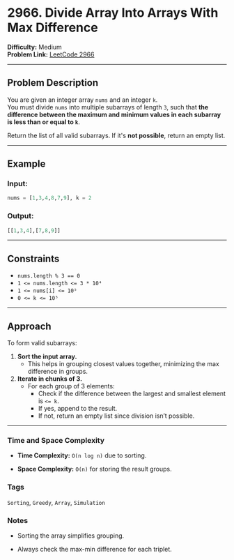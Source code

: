 # 2966. Divide Array Into Arrays With Max Difference

**Difficulty:** Medium  
**Problem Link:** [LeetCode 2966](https://leetcode.com/problems/divide-array-into-arrays-with-max-difference/)

---

## Problem Description

You are given an integer array `nums` and an integer `k`.  
You must divide `nums` into multiple subarrays of length `3`, such that **the difference between the maximum and minimum values in each subarray is less than or equal to `k`**.

Return the list of all valid subarrays. If it's **not possible**, return an empty list.

---

## Example

### Input:
```python
nums = [1,3,4,8,7,9], k = 2
```
### Output:
```python
[[1,3,4],[7,8,9]]
```
---

## Constraints

- `nums.length % 3 == 0`
- `1 <= nums.length <= 3 * 10⁴`
- `1 <= nums[i] <= 10⁵`
- `0 <= k <= 10⁵`

---

## Approach

To form valid subarrays:
1. **Sort the input array.**
   - This helps in grouping closest values together, minimizing the max difference in groups.
2. **Iterate in chunks of 3.**
   - For each group of 3 elements:
     - Check if the difference between the largest and smallest element is `<= k`.
     - If yes, append to the result.
     - If not, return an empty list since division isn’t possible.

---

### Time and Space Complexity

- **Time Complexity:** `O(n log n)` due to sorting.

- **Space Complexity:** `O(n)` for storing the result groups.

### Tags
`Sorting`, `Greedy`, `Array`, `Simulation`

### Notes
- Sorting the array simplifies grouping.

- Always check the max-min difference for each triplet.